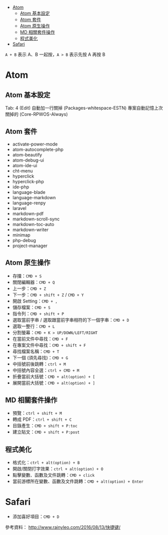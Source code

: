 <!-- TOC START min:1 max:3 link:true update:true -->
- [Atom](#atom)
    - [Atom 基本設定](#atom-基本設定)
    - [Atom 套件](#atom-套件)
    - [Atom 原生操作](#atom-原生操作)
    - [MD 相關套件操作](#md-相關套件操作)
    - [程式美化](#程式美化)
- [Safari](#safari)

<!-- TOC END -->

`A + B` 表示 A、B 一起按，`A > B` 表示先按 A 再按 B

# Atom

## Atom 基本設定
Tab: 4 (Edit)
自動加一行關掉 (Packages-whitespace-ESTN)
專案自動記憶上次關掉的 (Core-RPWOS-Always)

## Atom 套件
- activate-power-mode
- atom-autocomplete-php
- atom-beautify
- atom-debug-ui
- atom-ide-ui
- cht-menu
- hyperclick
- hyperclick-php
- ide-php
- language-blade
- language-markdown
- language-renpy
- laravel
- markdown-pdf
- markdown-scroll-sync
- markdown-toc-auto
- markdown-writer
- minimap
- php-debug
- project-manager

## Atom 原生操作
- 存擋：`CMD + S`
- 關閉編輯器：`CMD + Q`
- 上一步：`CMD + Z`
- 下一步：`CMD + shift + Z` / `CMD + Y`
- 開啟 Setting：`CMD + ,`
- 儲存檔案：`CMD + S`
- 指令列：`CMD + shift + P`
- 選取當前字串 / 選取跟當前字串相符的下一個字串：`CMD + D`
- 選取一整行：`CMD + L`
- 分割螢幕：`CMD + K > UP/DOWN/LEFT/RIGHT`
- 在當前文件中尋找：`CMD + F`
- 在專案文件中尋找：`CMD + shift + F`
- 尋找檔案名稱：`CMD + T`
- 下一個 (須先尋找)：`CMD + G`
- 中括號前後跳轉：`ctrl + M`
- 中括號內容全選：`ctrl + CMD + M`
- 折疊當前大括號：`CMD + alt(option) + [`
- 展開當前大括號：`CMD + alt(option) + ]`

## MD 相關套件操作
- 預覽：`ctrl + shift + M`
- 轉成 PDF：`ctrl + shift + C`
- 目錄產生：`CMD + shift + P:toc`
- 建立貼文：`CMD + shift + P:post`

## 程式美化
- 格式化：`ctrl + alt(option) + B`
- 開啟/關閉打字效果：`ctrl + alt(option) + O`
- 點擊變數、函數及文件跳轉：`CMD + click`
- 當前游標所在變數、函數及文件跳轉：`CMD + alt(option) + Enter`

# Safari
- 添加喜好項目：`CMD + D`

參考資料：
http://www.rainyleo.com/2016/08/13/快捷键/